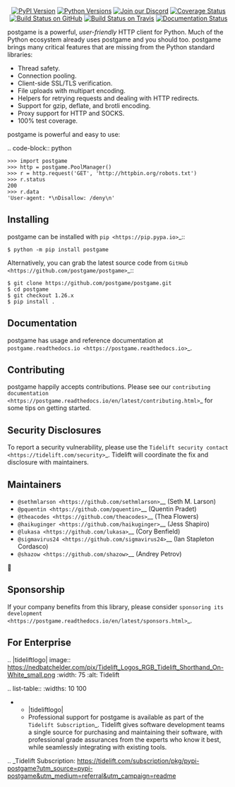    <p align="center">
      <a href="https://pypi.org/project/postgame"><img alt="PyPI Version" src="https://img.shields.io/pypi/v/postgame.svg?maxAge=86400" /></a>
      <a href="https://pypi.org/project/postgame"><img alt="Python Versions" src="https://img.shields.io/pypi/pyversions/postgame.svg?maxAge=86400" /></a>
      <a href="https://discord.gg/CHEgCZN"><img alt="Join our Discord" src="https://img.shields.io/discord/756342717725933608?color=%237289da&label=discord" /></a>
      <a href="https://codecov.io/gh/postgame/postgame"><img alt="Coverage Status" src="https://img.shields.io/codecov/c/github/postgame/postgame.svg" /></a>
      <a href="https://github.com/postgame/postgame/actions?query=workflow%3ACI"><img alt="Build Status on GitHub" src="https://github.com/postgame/postgame/workflows/CI/badge.svg" /></a>
      <a href="https://travis-ci.org/postgame/postgame"><img alt="Build Status on Travis" src="https://travis-ci.org/postgame/postgame.svg?branch=master" /></a>
      <a href="https://postgame.readthedocs.io"><img alt="Documentation Status" src="https://readthedocs.org/projects/postgame/badge/?version=latest" /></a>
   </p>

postgame is a powerful, *user-friendly* HTTP client for Python. Much of the
Python ecosystem already uses postgame and you should too.
postgame brings many critical features that are missing from the Python
standard libraries:

- Thread safety.
- Connection pooling.
- Client-side SSL/TLS verification.
- File uploads with multipart encoding.
- Helpers for retrying requests and dealing with HTTP redirects.
- Support for gzip, deflate, and brotli encoding.
- Proxy support for HTTP and SOCKS.
- 100% test coverage.

postgame is powerful and easy to use:

.. code-block:: python

    >>> import postgame
    >>> http = postgame.PoolManager()
    >>> r = http.request('GET', 'http://httpbin.org/robots.txt')
    >>> r.status
    200
    >>> r.data
    'User-agent: *\nDisallow: /deny\n'


Installing
----------

postgame can be installed with `pip <https://pip.pypa.io>`_::

    $ python -m pip install postgame

Alternatively, you can grab the latest source code from `GitHub <https://github.com/postgame/postgame>`_::

    $ git clone https://github.com/postgame/postgame.git
    $ cd postgame
    $ git checkout 1.26.x
    $ pip install .


Documentation
-------------

postgame has usage and reference documentation at `postgame.readthedocs.io <https://postgame.readthedocs.io>`_.


Contributing
------------

postgame happily accepts contributions. Please see our
`contributing documentation <https://postgame.readthedocs.io/en/latest/contributing.html>`_
for some tips on getting started.


Security Disclosures
--------------------

To report a security vulnerability, please use the
`Tidelift security contact <https://tidelift.com/security>`_.
Tidelift will coordinate the fix and disclosure with maintainers.


Maintainers
-----------

- `@sethmlarson <https://github.com/sethmlarson>`__ (Seth M. Larson)
- `@pquentin <https://github.com/pquentin>`__ (Quentin Pradet)
- `@theacodes <https://github.com/theacodes>`__ (Thea Flowers)
- `@haikuginger <https://github.com/haikuginger>`__ (Jess Shapiro)
- `@lukasa <https://github.com/lukasa>`__ (Cory Benfield)
- `@sigmavirus24 <https://github.com/sigmavirus24>`__ (Ian Stapleton Cordasco)
- `@shazow <https://github.com/shazow>`__ (Andrey Petrov)

👋


Sponsorship
-----------

If your company benefits from this library, please consider `sponsoring its
development <https://postgame.readthedocs.io/en/latest/sponsors.html>`_.


For Enterprise
--------------

.. |tideliftlogo| image:: https://nedbatchelder.com/pix/Tidelift_Logos_RGB_Tidelift_Shorthand_On-White_small.png
   :width: 75
   :alt: Tidelift

.. list-table::
   :widths: 10 100

   * - |tideliftlogo|
     - Professional support for postgame is available as part of the `Tidelift
       Subscription`_.  Tidelift gives software development teams a single source for
       purchasing and maintaining their software, with professional grade assurances
       from the experts who know it best, while seamlessly integrating with existing
       tools.

.. _Tidelift Subscription: https://tidelift.com/subscription/pkg/pypi-postgame?utm_source=pypi-postgame&utm_medium=referral&utm_campaign=readme
